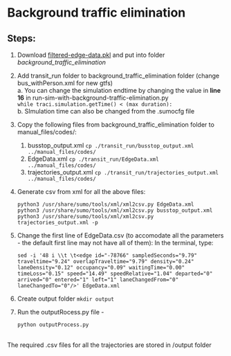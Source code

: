 # Background traffic elimination

## Steps:

1. Download [filtered-edge-data.pkl](https://drive.google.com/file/d/1uF-SDjassfoRxPayVo2iggGGhNH3DPJf/view?usp=sharing) and put into folder *background_traffic_elimination*

2. Add transit_run folder to background_traffic_elimination folder (change bus_withPerson.xml for new gtfs)<br>
   a. You can change the simulation endtime by changing the value in **line 16** in run-sim-with-background-traffic-elimination.py <br>
  ```while traci.simulation.getTime() < (max duration):```<br>
   b. SImulation time can also be changed from the .sumocfg file
   
3. Copy the following files from background_traffic_elimination folder to manual_files/codes/:
	1. busstop_output.xml   ```cp ./transit_run/busstop_output.xml ../manual_files/codes/```
	2. EdgeData.xml   ```cp ./transit_run/EdgeData.xml ../manual_files/codes/```
	3. trajectories_output.xml   ```cp ./transit_run/trajectories_output.xml ../manual_files/codes/```

4. Generate csv from xml for all the above files:
	```
   python3 /usr/share/sumo/tools/xml/xml2csv.py EdgeData.xml
	python3 /usr/share/sumo/tools/xml/xml2csv.py busstop_output.xml
	python3 /usr/share/sumo/tools/xml/xml2csv.py trajectories_output.xml -p
   ```
5. Change the first line of EdgeData.csv (to accomodate all the parameters - the default first line may not have all of them):
	In the terminal, type:
	```
   sed -i '48 i \\t \t<edge id="-78766" sampledSeconds="9.79" traveltime="9.24" overlapTraveltime="9.79" density="0.24" laneDensity="0.12" occupancy="0.09" waitingTime="0.00" timeLoss="0.15" speed="14.49" speedRelative="1.04" departed="0" arrived="0" entered="1" left="1" laneChangedFrom="0" laneChangedTo="0"/>' EdgeData.xml
   ```
6. Create output folder ```mkdir output```

7. Run the outputRocess.py file - 

   ```python outputProcess.py ```
	

<br>
The required .csv files for all the trajectories are stored in /output folder
<!-- 1. Run "log-edge-data-in-normal-simulation.ipynb"
2. Run "log-bus-data-in-normal-simultion.ipynb"
3. Run "remove-background-traffic-and-log-bus-data"

Or download some available outputs at https://drive.google.com/file/d/1Kd-Xgml1kRq8CaaIIsMrqtFy_bsU9DgN/view?usp=sharing

## Visualization:
* bus-speed-visualization.ipynb
* 3d-trajectory-visualization.ipynb -->

